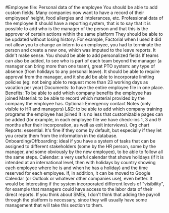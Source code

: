 #Employee file:
Personal data of the employee
You should be able to add custom fields. Many companies now want to have a record of their employees' height, food allergies and intolerances, etc.
Professional data of the employee
It should have a reporting system, that is to say that it is possible to add who is the manager of the person and that this is the approver of certain actions within the same platform
They should be able to be updated without losing history. For example, Factorial when I used it did not allow you to change an intern to an employee, you had to terminate the person and create a new one, which was imputed to the leave reports. It didn't make sense.
You should be able to add personalized fields
If teams can also be added, to see who is part of each team beyond the manager (a manager can bring more than one team), great
PTO system: any type of absence (from holidays to any personal leave). It should be able to require approval from the manager, and it should be able to incorporate limiting policies (eg: not being able to request more than 23 working days as vacation per year)
Documents: to have the entire employee file in one place.
Benefits: To be able to add which company benefits the employee has joined
Material: to be able to record which material provided by the company the employee has.
Optional:
Emergency contact
Notes (only visible to HR and managers)
L&D: to be able to add which company training programs the employee has joined
It is no less that customizable pages can be added (for example, in each employee file we have check-ins 1, 3 and 9 months after their incorporation, as well as exit interviews).
Org chart
Reports: essential. It's fine if they come by default, but especially if they let you create them from the information in the database.
Onboarding/Offboarding: ideal if you have a system of tasks that can be assigned to different stakeholders (some by the HR person, some by the manager, and some obviously by the new employee), to be able to follow all the same steps.
Calendar: a very useful calendar that shows holidays (if it is intended at an international level, then with holidays by country showing each employee where he is and when he has a holiday) and the time reserved for each employee. If, in addition, it can be moved to Google Calendar (or Outlook or whatever other companies use), even better.
It would be interesting if the system incorporated different levels of "visibility", for example that managers could have access to the labor data of their direct reports.
If you think about SMEs, I don't think that adding the payroll through the platform is necessary, since they will usually have some management that will take this section to them.
